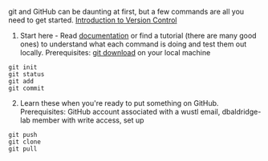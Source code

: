 git and GitHub can be daunting at first, but a few commands are all you need to get started.
[Introduction to Version Control](https://journals.plos.org/ploscompbiol/article?id=10.1371/journal.pcbi.1004668)


1. Start here - Read [documentation](https://git-scm.com/docs) or find a tutorial (there are many good ones) to understand what each command is doing and test them out locally.
Prerequisites: [git download](https://git-scm.com/downloads) on your local machine
```
git init
git status
git add
git commit
```


2. Learn these when you're ready to put something on GitHub.
Prerequisites: GitHub account associated with a wustl email, dbaldridge-lab member with write access, set up 
```
git push
git clone
git pull
```



